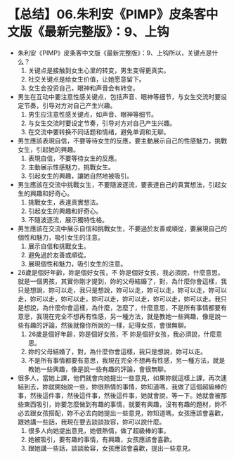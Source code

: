 # 【总结】06.朱利安《PIMP》皮条客中文版《最新完整版》：9、上钩

-   朱利安《PIMP》皮条客中文版《最新完整版》：9、上钩所以，关键点是什么？
    1.  关键点是接触到女生心里的转变，男生变得更真实。
    2.  社交关键点是给女生价值，让她愿意留下。
    3.  女生会投资自己，眼神和声音会有转变。
-   男生在互动中要注意性感关键点，包括声音、眼神等细节，与女生交流时要设定节奏，引导对方对自己产生兴趣。
    1.  男生应注意性感关键点，如声音、眼神等细节。
    2.  与女生交流时要设定节奏，引导对方对自己产生兴趣。
    3.  在交流中要转换不同话题和情绪，避免单调和无聊。
-   男生應該表現自信，不要等待女生的反應，要主動展示自己的性感魅力，挑戰女生，引起她的興趣。
    1.  表現自信，不要等待女生的反應。
    2.  主動展示性感魅力，挑戰女生。
    3.  引起女生的興趣，讓她自然地被吸引。
-   男生應該在交流中挑戰女生，不要隨波逐流，要表達自己的真實想法，引起女生的興趣和好奇心。
    1.  挑戰女生，表達真實想法。
    2.  引起女生的興趣和好奇心。
    3.  不隨波逐流，展示獨特性格。
-   男生應該在交流中展示自信和挑戰女生，不要過於友善或順從，要展現自己的個性和魅力，吸引女生的注意。
    1.  展示自信和挑戰女生。
    2.  避免過於友善或順從。
    3.  展現個性和魅力，吸引女生的注意。
-   26歲是個好年齡，妳是個好女孩，不 妳是個好女孩，我必須說，什麼意思。就是一個男孩，其實你剛才提到，妳的父母結婚了，對，為什麼你會這樣，我只是想說，妳可以走，我只是想說，妳可以走，妳可以走，妳可以走，妳可以走，妳可以走，妳可以走，妳可以走，妳可以走，妳可以走，妳可以走。我只是想說，為什麼你會這樣，為什麼，怎麼了，什麼意思，不是所有事情都要有意思，我現在完全不想再有性感，另一種方法，就是教她一些興趣，像是說一些有趣的評論，然後就像你所說的一樣，記得女孩，會很無聊。
    1.  26歲是個好年齡，妳是個好女孩，不 妳是個好女孩，我必須說，什麼意思。
    2.  妳的父母結婚了，對，為什麼你會這樣，我只是想說，妳可以走。
    3.  不是所有事情都要有意思，我現在完全不想再有性感，另一種方法，就是教她一些興趣，像是說一些有趣的評論，會很無聊。
-   很多人，當她上課，他們就會向她提出一些意見，如果妳就這樣上課，再次連結到去，妳就開始說一些，妳很熱情的事情，妳知道嗎，我做了這個超級棒的事，然後這件事，然後這件事，然後這件事，她就會說，等一下。她就會被那些東西吸引，妳要怎麼做到有趣的事情，就要有興趣，沒有有趣的題材，妳不必去跟女孩搭配，妳不必去向她提出一些意見，妳知道嗎，女孩應該會喜歡，跟她講一些話，我現在要去談談妝容，妳可以說什麼。
    1.  很多人向她提出意見，她很熱情，做了超級棒的事。
    2.  她被吸引，要有趣的事情，有興趣，女孩應該會喜歡。
    3.  跟她講一些話，談談妝容，女孩應該會喜歡，提出一些意見。